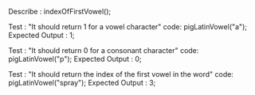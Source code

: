 Describe : indexOfFirstVowel();

Test : "It should return 1 for a vowel character"
code:
pigLatinVowel("a");
Expected Output : 1;

Test : "It should return 0 for a consonant character"
code:
pigLatinVowel("p");
Expected Output : 0;

Test : "It should return the index of the first vowel in the word"
code:
pigLatinVowel("spray");
Expected Output : 3;

